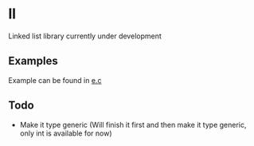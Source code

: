 # ll

Linked list library currently under development

## Examples 

Example can be found in [e.c](https://github.com/egujito/ll/blob/main/e.c) 

## Todo

- Make it type generic (Will finish it first and then make it type generic, only int is available for now)
